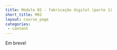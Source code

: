 ```yaml
---
title: Módulo 02 - fabricação digital (parte 1)
short_title: M02
layout: course_page
categories:
 - content
---
```


Em breve!